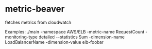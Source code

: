 # metric-beaver
fetches metrics from cloudwatch

Examples:
	./main -namespace AWS/ELB -metric-name RequestCount -monitoring-type detailed --statistics Sum -dimension-name LoadBalancerName -dimension-value elb-foobar

